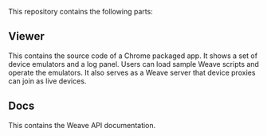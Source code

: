 This repository contains the following parts:

## Viewer

This contains the source code of a Chrome packaged app. It shows a set of device emulators and a log panel. Users can load sample Weave scripts and operate the emulators. It also serves as a Weave server that device proxies can join as live devices.

## Docs

This contains the Weave API documentation.